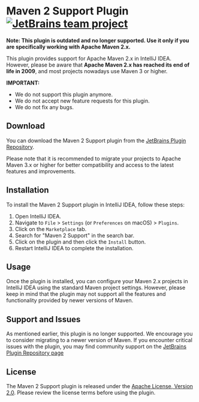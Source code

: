# Maven 2 Support Plugin [![JetBrains team project](https://jb.gg/badges/obsolete.svg)](https://confluence.jetbrains.com/display/ALL/JetBrains+on+GitHub)

**Note: This plugin is outdated and no longer supported. Use it only if you are specifically working with Apache Maven 2.x.**

This plugin provides support for Apache Maven 2.x in IntelliJ IDEA. 
However, please be aware that **Apache Maven 2.x has reached its end of life in 2009**, and most projects nowadays use Maven 3 or higher.

**IMPORTANT:**
- We do not support this plugin anymore.
- We do not accept new feature requests for this plugin.
- We do not fix any bugs.

## Download
You can download the Maven 2 Support plugin from the [JetBrains Plugin Repository](https://plugins.jetbrains.com/plugin/19663-maven2-support).

Please note that it is recommended to migrate your projects to Apache Maven 3.x or higher for better compatibility and access to the latest features and improvements.

## Installation
To install the Maven 2 Support plugin in IntelliJ IDEA, follow these steps:

1. Open IntelliJ IDEA.
2. Navigate to `File` > `Settings` (or `Preferences` on macOS) > `Plugins`.
3. Click on the `Marketplace` tab.
4. Search for "Maven 2 Support" in the search bar.
5. Click on the plugin and then click the `Install` button.
6. Restart IntelliJ IDEA to complete the installation.

## Usage
Once the plugin is installed, you can configure your Maven 2.x projects in IntelliJ IDEA using the standard Maven project settings. However, please keep in mind that the plugin may not support all the features and functionality provided by newer versions of Maven.

## Support and Issues
As mentioned earlier, this plugin is no longer supported. We encourage you to consider migrating to a newer version of Maven. If you encounter critical issues with the plugin, you may find community support on the [JetBrains Plugin Repository page](https://plugins.jetbrains.com/plugin/19663-maven2-support)

## License
The Maven 2 Support plugin is released under the [Apache License, Version 2.0](https://www.apache.org/licenses/LICENSE-2.0). Please review the license terms before using the plugin.

